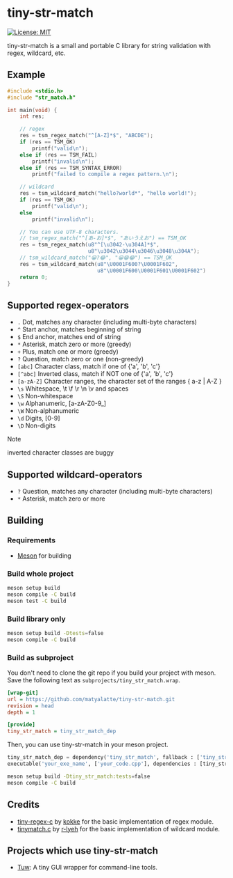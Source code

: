 # tiny-str-match

[![License: MIT](https://img.shields.io/badge/License-MIT-yellow.svg)](https://opensource.org/licenses/MIT)

tiny-str-match is a small and portable C library for string validation with regex, wildcard, etc.

## Example

```c
#include <stdio.h>
#include "str_match.h"

int main(void) {
    int res;

    // regex
    res = tsm_regex_match("^[A-Z]*$", "ABCDE");
    if (res == TSM_OK)
        printf("valid\n");
    else if (res == TSM_FAIL)
        printf("invalid\n");
    else if (res == TSM_SYNTAX_ERROR)
        printf("failed to compile a regex pattern.\n");

    // wildcard
    res = tsm_wildcard_match("hello?world*", "hello world!");
    if (res == TSM_OK)
        printf("valid\n");
    else
        printf("invalid\n");

    // You can use UTF-8 characters.
    // tsm_regex_match("^[あ-お]*$", "あいうえお") == TSM_OK
    res = tsm_regex_match(u8"^[\u3042-\u304A]*$",
                          u8"\u3042\u3044\u3046\u3048\u304A");
    // tsm_wildcard_match("😀?😂", "😀😁😂") == TSM_OK
    res = tsm_wildcard_match(u8"\U0001F600?\U0001F602",
                             u8"\U0001F600\U0001F601\U0001F602")
    return 0;
}
```

## Supported regex-operators

-   `.`         Dot, matches any character (including multi-byte characters)
-   `^`         Start anchor, matches beginning of string
-   `$`         End anchor, matches end of string
-   `*`         Asterisk, match zero or more (greedy)
-   `+`         Plus, match one or more (greedy)
-   `?`         Question, match zero or one (non-greedy)
-   `[abc]`     Character class, match if one of {'a', 'b', 'c'}
-   `[^abc]`   Inverted class, match if NOT one of {'a', 'b', 'c'}
-   `[a-zA-Z]` Character ranges, the character set of the ranges { a-z | A-Z }
-   `\s`       Whitespace, \t \f \r \n \v and spaces
-   `\S`       Non-whitespace
-   `\w`       Alphanumeric, [a-zA-Z0-9_]
-   `\W`       Non-alphanumeric
-   `\d`       Digits, [0-9]
-   `\D`       Non-digits

> [!Note]
> inverted character classes are buggy

## Supported wildcard-operators

-   `?`         Question, matches any character (including multi-byte characters)
-   `*`         Asterisk, match zero or more

## Building

### Requirements

- [Meson](https://mesonbuild.com/) for building

### Build whole project

```bash
meson setup build
meson compile -C build
meson test -C build
```

### Build library only

```bash
meson setup build -Dtests=false
meson compile -C build
```

### Build as subproject

You don't need to clone the git repo if you build your project with meson.  
Save the following text as `subprojects/tiny_str_match.wrap`.  

```ini
[wrap-git]
url = https://github.com/matyalatte/tiny-str-match.git
revision = head
depth = 1

[provide]
tiny_str_match = tiny_str_match_dep
```

Then, you can use tiny-str-match in your meson project.

```python
tiny_str_match_dep = dependency('tiny_str_match', fallback : ['tiny_str_match', 'tiny_str_match_dep'])
executable('your_exe_name', ['your_code.cpp'], dependencies : [tiny_str_match_dep])
```

```bash
meson setup build -Dtiny_str_match:tests=false
meson compile -C build
```

## Credits

- [tiny-regex-c](https://github.com/kokke/tiny-regex-c) by [kokke](https://github.com/kokke) for the basic implementation of regex module.
- [tinymatch.c](https://github.com/r-lyeh/tinybits/blob/master/tinymatch.c) by [r-lyeh](https://github.com/r-lyeh) for the basic implementation of wildcard module.

## Projects which use tiny-str-match

- [Tuw](https://github.com/matyalatte/tuw): A tiny GUI wrapper for command-line tools.
